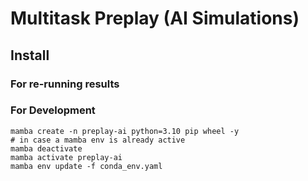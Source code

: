 # Multitask Preplay (AI Simulations)


## Install

### For re-running results

### For Development

```
mamba create -n preplay-ai python=3.10 pip wheel -y
# in case a mamba env is already active
mamba deactivate
mamba activate preplay-ai
mamba env update -f conda_env.yaml
```